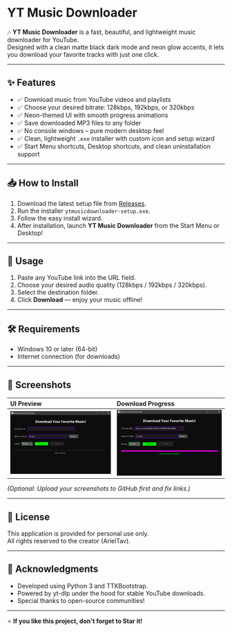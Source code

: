 # YT Music Downloader

🎶 **YT Music Downloader** is a fast, beautiful, and lightweight music downloader for YouTube.  
Designed with a clean matte black dark mode and neon glow accents, it lets you download your favorite tracks with just one click.

---

## ✨ Features

- ✅ Download music from YouTube videos and playlists
- ✅ Choose your desired bitrate: 128kbps, 192kbps, or 320kbps
- ✅ Neon-themed UI with smooth progress animations
- ✅ Save downloaded MP3 files to any folder
- ✅ No console windows – pure modern desktop feel
- ✅ Clean, lightweight `.exe` installer with custom icon and setup wizard
- ✅ Start Menu shortcuts, Desktop shortcuts, and clean uninstallation support

---

## 📥 How to Install

1. Download the latest setup file from [Releases](https://github.com/ArielTav/ytmusicdownloader/releases).
2. Run the installer `ytmusicdownloader-setup.exe`.
3. Follow the easy install wizard.
4. After installation, launch **YT Music Downloader** from the Start Menu or Desktop!

---

## 🚀 Usage

1. Paste any YouTube link into the URL field.
2. Choose your desired audio quality (128kbps / 192kbps / 320kbps).
3. Select the destination folder.
4. Click **Download** — enjoy your music offline!

---

## 🛠 Requirements

- Windows 10 or later (64-bit)
- Internet connection (for downloads)

---

## 📸 Screenshots

| UI Preview | Download Progress |
|:---|:---|
| ![Main Window](assets/screenshot_main.png) | ![Downloading](assets/screenshot_download.png) |

*(Optional: Upload your screenshots to GitHub first and fix links.)*

---

## 📝 License

This application is provided for personal use only.  
All rights reserved to the creator (ArielTav).

---

## 🙌 Acknowledgments

- Developed using Python 3 and TTKBootstrap.
- Powered by yt-dlp under the hood for stable YouTube downloads.
- Special thanks to open-source communities!

---

⭐ **If you like this project, don't forget to Star it!**
